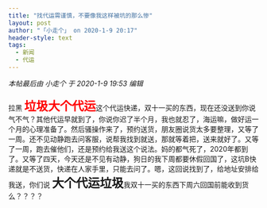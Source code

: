 ```yaml
---
title: "找代运需谨慎，不要像我这样被坑的那么惨"
layout: post
author: "「小走个」 on 2020-1-9 20:17"
header-style: text
tags:
  - 新闻
  - 代运
---
```


<head></head>
<body>
 <i class="pstatus"> 本帖最后由 小走个 于 2020-1-9 19:53 编辑 </i>
 <br> 
 <br> 拉黑
 <font size="5"><font color="#ff0000"><strong>垃圾大个代运</strong></font></font>这个代运快递，双十一买的东西，现在还没送到你说气不气？其他代运早就到了，你说你迟了半个月，我也就忍了，海运嘛，做好运一个月的心理准备了。然后骚操作来了，预约送货，朋友圈说货太多要整理，又等了一周。还不见动静跑去问客服，说帮我找到就送，那就等着把，送来就好了。又等了一周，跑去催他们，还是预约给我送这个说法。妈的都气死了，2020年都到了。又等了四天，今天还是不见有动静，狗日的我下周都要休假回国了，这坑B快递就是不送货，快递在人家手里，只能去问了。嗯，这回说找到了，给地址安排给我送，你们说
 <strong><font size="5">大个代运垃圾</font></strong>我双十一买的东西下周六回国前能收到货么？？？？
 <br>
</body>


